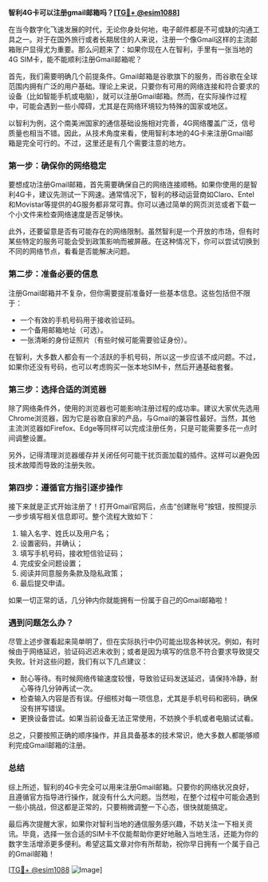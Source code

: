 **智利4G卡可以注册gmail邮箱吗？[[TG💪+ @esim1088](https://t.me/s/esim1088)]**

在当今数字化飞速发展的时代，无论你身处何地，电子邮件都是不可或缺的沟通工具之一。对于在国外旅行或者长期居住的人来说，注册一个像Gmail这样的主流邮箱账户显得尤为重要。那么问题来了：如果你现在人在智利，手里有一张当地的4G SIM卡，能不能顺利注册Gmail邮箱呢？

首先，我们需要明确几个前提条件。Gmail邮箱是谷歌旗下的服务，而谷歌在全球范围内拥有广泛的用户基础。理论上来说，只要你有可用的网络连接和符合要求的设备（比如智能手机或电脑），就可以注册Gmail邮箱。然而，在实际操作过程中，可能会遇到一些小障碍，尤其是在网络环境较为特殊的国家或地区。

以智利为例，这个南美洲国家的通信基础设施相对完善，4G网络覆盖广泛，信号质量也相当不错。因此，从技术角度来看，使用智利本地的4G卡来注册Gmail邮箱是完全可行的。不过，这里还是有几个需要注意的地方。

### **第一步：确保你的网络稳定**

要想成功注册Gmail邮箱，首先需要确保自己的网络连接顺畅。如果你使用的是智利4G卡，建议先测试一下网速。通常情况下，智利的移动运营商如Claro、Entel和Movistar等提供的4G服务都非常可靠。你可以通过简单的网页浏览或者下载一个小文件来检查网络速度是否足够快。

此外，还要留意是否有可能存在的网络限制。虽然智利是一个开放的市场，但有时某些特定的服务可能会受到政策影响而被屏蔽。在这种情况下，你可以尝试切换到不同的网络节点，看看是否能解决问题。

### **第二步：准备必要的信息**

注册Gmail邮箱并不复杂，但你需要提前准备好一些基本信息。这些包括但不限于：

- 一个有效的手机号码用于接收验证码。
- 一个备用邮箱地址（可选）。
- 一张清晰的身份证照片（有些时候可能需要验证身份）。

在智利，大多数人都会有一个活跃的手机号码，所以这一步应该不成问题。不过，如果你还没有号码，也可以考虑购买一张本地SIM卡，然后开通基础套餐。

### **第三步：选择合适的浏览器**

除了网络条件外，使用的浏览器也可能影响注册过程的成功率。建议大家优先选用Chrome浏览器，因为它是谷歌自家的产品，与Gmail的兼容性最好。当然，其他主流浏览器如Firefox、Edge等同样可以完成注册任务，只是可能需要多花一点时间调整设置。

另外，记得清理浏览器缓存并关闭任何可能干扰页面加载的插件。这样可以避免因技术故障而导致的注册失败。

### **第四步：遵循官方指引逐步操作**

接下来就是正式开始注册了！打开Gmail官网后，点击“创建账号”按钮，按照提示一步步填写相关信息即可。整个流程大致如下：

1. 输入名字、姓氏以及用户名；
2. 设置密码，并确认；
3. 填写手机号码，接收短信验证码；
4. 完成安全问题设置；
5. 阅读并同意服务条款及隐私政策；
6. 最后提交申请。

如果一切正常的话，几分钟内你就能拥有一份属于自己的Gmail邮箱啦！

### **遇到问题怎么办？**

尽管上述步骤看起来简单明了，但在实际执行中仍可能出现各种状况。例如，有时候由于网络延迟，验证码迟迟未收到；或者是因为填写的信息不符合要求导致提交失败。针对这些问题，我们有以下几点建议：

- 耐心等待。有时候网络传输速度较慢，导致验证码发送延迟，请保持冷静，耐心等待几分钟再试一次。
- 检查输入内容是否有误。仔细核对每一项信息，尤其是手机号码和密码，确保没有拼写错误。
- 更换设备尝试。如果当前设备无法正常使用，不妨换个手机或者电脑试试看。

总之，只要按照正确的顺序操作，并且具备基本的技术常识，绝大多数人都能够顺利完成Gmail邮箱的注册。

### **总结**

综上所述，智利的4G卡完全可以用来注册Gmail邮箱。只要你的网络状况良好，且遵循官方指导进行操作，就没有什么大问题。当然啦，在整个过程中可能会遇到一些小挑战，但这都是正常的，只要稍微调整一下心态，很快就能搞定。

最后再次提醒大家，如果你对智利当地的通信服务感兴趣，不妨关注一下相关资讯。毕竟，选择一张合适的SIM卡不仅能帮助你更好地融入当地生活，还能为你的数字生活增添更多便利。希望这篇文章对你有所帮助，祝你早日拥有一个属于自己的Gmail邮箱！

[[TG💪+ @esim1088](https://t.me/s/esim1088) ![Image](https://i.postimg.cc/4NQfJmqS/Snipaste-2025-05-13-00-14-12.png)]
